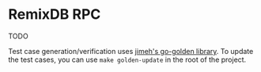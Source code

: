 # RemixDB RPC

TODO

Test case generation/verification uses [jimeh's go-golden library](https://github.com/jimeh/go-golden). To update the test cases, you can use `make golden-update` in the root of the project.
